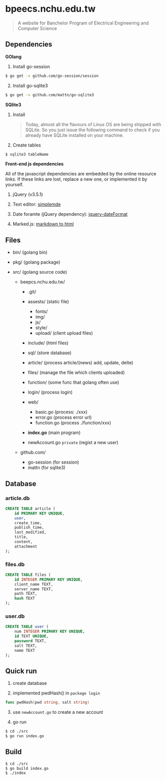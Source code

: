 # bpeecs.nchu.edu.tw

> A website for Banchelor Program of Electrical Engineering and Computer Science

## Dependencies

__GOlang__
1. Install go-session
```sh
$ go get -v github.com/go-session/session
```

2. Install go-sqlite3
```sh
$ go get -v github.com/mattn/go-sqlite3
```

__SQlite3__

1. Install

    > Today, almost all the flavours of Linux OS are being shipped with SQLite. So you just issue the following command to check if you already have SQLite installed on your machine.

2. Create tables
```sh
$ sqlite3 tableName
```

__Front-end js dependencies__

All of the javascript dependencies are embedded by the online resource links. If these links are lost, replace a new one, or implemented it by yourself.

1. jQuery (v3.5.1)

2. Text editor: [simplemde](https://simplemde.com/)

3. Date foramte (jQuery dependency): [jquery-dateFormat](https://github.com/phstc/jquery-dateFormat)

4. Marked.js: [markdown to html](https://github.com/markedjs/marked)

## Files
+ bin/ (golang bin)

+ pkg/ (golang package)

+ src/ (golang source code)

    + beepcs.nchu.edu.tw/
        + .git/

        + assests/  (static file)
            + fonts/
            + img/
            + js/
            + style/
            + upload/ (client upload files)

        + include/  (html files)

        + sql/ (store database)

        + article/ (process article/(news) add, update, delte)
        + files/ (manage the file which clients uploaded)

        + function/ (some func that golang often use)

        + login/ (process login)

        + web/
            + basic.go (process: ./xxx)
            + error.go (process error url)
            + function.go (process ./function/xxx)

        + __index.go__ (main program)

        + newAccount.go `private` (regist a new user)

    + github.com/
        + go-session (for session)
        + mattn (for sqlite3)

## Database

### article.db
```sql
CREATE TABLE article (
    id PRIMARY KEY UNIQUE,
    user,
    create_time,
    publish_time,
    last_modified,
    title,
    content,
    attachment
);
```

### files.db
```sql
CREATE TABLE files (
    id INTEGER PRIMARY KEY UNIQUE,
    client_name TEXT,
    server_name TEXT,
    path TEXT,
    hash TEXT
);
```

### user.db
```sql
CREATE TABLE user (
    num INTEGER PRIMARY KEY UNIQUE,
    id TEXT UNIQUE,
    password TEXT,
    salt TEXT,
    name TEXT
);
```

## Quick run

1. create database

2. implemented pwdHash() in `package login`
```go
func pwdHash(pwd string, salt string)
```

3. use `newAccount.go` to create a new account

3. go run

```sh
$ cd ./src
$ go run index.go
```

## Build

```sh
$ cd ./src
$ go build index.go
$ ./index
```
